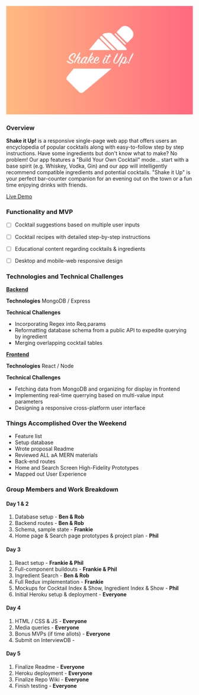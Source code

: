 <img src="https://github.com/BenjaminT88/shake_it_up/blob/master/frontend/src/assets/Logos/SIU%20Logo.png"></img>

### Overview
<strong>Shake it Up!</strong> is a responsive single-page web app that offers users an encyclopedia of popular cocktails along with easy-to-follow step by step instructions. Have some ingredients but don't know what to make? No problem! Our app features a "Build Your Own Cocktail" mode... start with a base spirit (e.g. Whiskey, Vodka, Gin) and our app will intelligently recommend compatible ingredients and potential cocktails. "Shake it Up" is your perfect bar-counter companion for an evening out on the town or a fun time enjoying drinks with friends.

<a href="http://shake-it-up-aa.herokuapp.com" target="_blank">Live Demo</a>

### Functionality and MVP
- [ ] Cocktail suggestions based on multiple user inputs
- [ ] Cocktail recipes with detailed step-by-step instructions
- [ ] Educational content regarding cocktails & ingredients
- [ ] Desktop and mobile-web responsive design


### Technologies and Technical Challenges

<strong><u>Backend</u></strong>

<strong>Technologies</strong>
MongoDB / Express

<strong>Technical Challenges</strong> 
<ul>
    <li>Incorporating Regex into Req.params</li>
    <li>Reformatting database schema from a public API to expedite querying by ingredient</li>
    <li>Merging overlapping cocktail tables</li>
</ul>

<strong><u>Frontend</u></strong>

<strong>Technologies</strong> 
React / Node

<strong>Technical Challenges</strong> 
<ul>
    <li>Fetching data from MongoDB and organizing for display in frontend</li>
    <li>Implementing real-time querrying based on multi-value input parameters</li>
    <li>Designing a responsive cross-platform user interface</li>
</ul>

### Things Accomplished Over the Weekend
<ul>
    <li>Feature list</li>
    <li>Setup database</li>
    <li>Wrote proposal Readme</li>
    <li>Reviewed ALL aA MERN materials</li>
    <li>Back-end routes</li>
    <li>Home and Search Screen High-Fidelity Prototypes</li>
    <li>Mapped out User Experience</li>
</ul>

### Group Members and Work Breakdown

<h4>Day 1 & 2</h4>

<ol>
<li>Database setup - <strong>Ben & Rob</strong></li>
<li>Backend routes - <strong>Ben & Rob</strong></li>
<li>Schema, sample state - <strong>Frankie</strong></li>
<li>Home page & Search page prototypes & project plan - <strong>Phil</strong></li>
</ol>

<h4>Day 3</h4>

<ol>
<li>React setup - <strong>Frankie & Phil</strong></li>
<li>Full-component buildouts - <strong>Frankie & Phil</strong></li>
<li>Ingredient Search - <strong>Ben & Rob</strong></li>
<li>Full Redux implementation - <strong>Frankie</strong></li>
<li>Mockups for Cocktail Index & Show, Ingredient Index & Show - <strong>Phil</strong></li>
<li>Initial Heroku setup & deployment - <strong>Everyone</strong></li>
</ol>

<h4>Day 4</h4>

<ol>
<li>HTML / CSS & JS - <strong>Everyone</strong></li>
<li>Media queries - <strong>Everyone</strong></li>
<li>Bonus MVPs (if time allots) - <strong>Everyone</strong></li>
<li>Submit on InterviewDB - <strong></strong></li>
</ol>

<h4>Day 5</h4>

<ol>
<li>Finalize Readme - <strong>Everyone</strong></li>
<li>Heroku deployment - <strong>Everyone</strong></li>
<li>Finalize Repo Wiki - <strong>Everyone</strong></li>
<li>Finish testing - <strong>Everyone</strong></li>
</ol>

